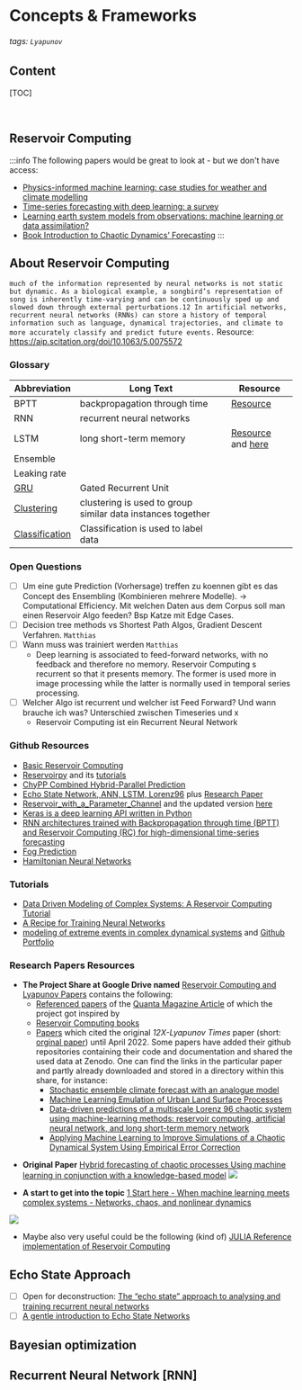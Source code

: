 # Concepts & Frameworks

###### tags: `Lyapunov`

## Content
[TOC]

&nbsp; 

## Reservoir Computing

:::info
The following papers would be great to look at - but we don't have access:
- [Physics-informed machine learning: case studies for weather and climate modelling](https://royalsocietypublishing.org/doi/epdf/10.1098/rsta.2020.0093)
- [Time-series forecasting with deep learning: a survey](https://royalsocietypublishing.org/doi/epdf/10.1098/rsta.2020.0209)
- [Learning earth system models from observations: machine learning or data assimilation?](https://royalsocietypublishing.org/doi/epdf/10.1098/rsta.2020.0089)
- [Book Introduction to Chaotic Dynamics’ Forecasting](https://link.springer.com/chapter/10.1007/978-3-030-94482-7_1)
:::

## About Reservoir Computing
`much of the information represented by neural networks is not static but dynamic. As a biological example, a songbird’s representation of song is inherently time-varying and can be continuously sped up and slowed down through external perturbations.12 In artificial networks, recurrent neural networks (RNNs) can store a history of temporal information such as language, dynamical trajectories, and climate to more accurately classify and predict future events.`
Resource: https://aip.scitation.org/doi/10.1063/5.0075572

### Glossary
| Abbreviation | Long Text | Resource |
| -------- | -------- | ------|
| BPTT    | backpropagation through time     | [Resource](https://www.sciencedirect.com/science/article/pii/S0959438818302009?via%3Dihub)|
| RNN    | recurrent neural networks    | |
| LSTM |long short-term memory|[Resource](https://doi.org/10.1162/neco.1997.9.8.1735) and [here](https://analyticsindiamag.com/lstm-vs-gru-in-recurrent-neural-network-a-comparative-study/)|
|Ensemble||
|Leaking rate||
|[GRU](https://analyticsindiamag.com/lstm-vs-gru-in-recurrent-neural-network-a-comparative-study/)|Gated Recurrent Unit|
| [Clustering](https://www.educative.io/edpresso/classification-vs-clustering)|clustering is used to group similar data instances together|
|[Classification](https://www.educative.io/edpresso/classification-vs-clustering)|Classification is used to label data|


### Open Questions
- [ ] Um eine gute Prediction (Vorhersage) treffen zu koennen gibt es das Concept des Ensembling (Kombinieren mehrere Modelle). -> Computational Efficiency. Mit welchen Daten aus dem Corpus soll man einen Reservoir Algo feeden? Bsp Katze mit Edge Cases. 
- [ ] Decision tree methods vs Shortest Path Algos, Gradient Descent Verfahren. `Matthias`
- [ ] Wann muss was trainiert werden `Matthias`
  *  Deep learning is associated to feed-forward networks, with no feedback and therefore no memory. Reservoir Computing s recurrent so that it presents memory. The former is used more in image processing while the latter is normally used in temporal series processing.
- [ ] Welcher Algo ist recurrent und welcher ist Feed Forward? Und wann brauche ich was? Unterschied zwischen Timeseries und x
  * Reservoir Computing ist ein Recurrent Neural Network


### Github Resources
- [Basic Reservoir Computing](https://github.com/japlatt/BasicReservoirComputing)
- [Reservoirpy](https://github.com/reservoirpy/reservoirpy) and its [tutorials](https://github.com/reservoirpy/reservoirpy/tree/master/tutorials)
- [ChyPP Combined Hybrid-Parallel Prediction](https://github.com/awikner/CHyPP)
- [Echo State Network, ANN, LSTM, Lorenz96](https://github.com/ashesh6810/RCESN_spatio_temporal) plus [Research Paper](https://npg.copernicus.org/articles/27/373/2020/npg-27-373-2020.pdf)
- [Reservoir_with_a_Parameter_Channel](https://github.com/lw-kong/Reservoir_with_a_Parameter_Channel_PRR2021) and the updated version [here](https://github.com/lw-kong/Reservoir_with_a_Parameter_Channel_JPC2021)
- [Keras is a deep learning API written in Python](https://github.com/keras-team/keras)
- [RNN architectures trained with Backpropagation through time (BPTT) and Reservoir Computing (RC) for high-dimensional time-series forecasting](https://github.com/pvlachas/RNN-RC-Chaos)
- [Fog Prediction](https://github.com/conrad-blucher-institute/FogNet)
- [Hamiltonian Neural Networks](https://github.com/ayushgarg31/HNN-Neurips20190)

### Tutorials
- [Data Driven Modeling of Complex Systems: A Reservoir Computing Tutorial](https://towardsdatascience.com/data-driven-modeling-of-complex-systems-8a96dc92abf9)
- [A Recipe for Training Neural Networks](http://karpathy.github.io/2019/04/25/recipe/)
- [ modeling of extreme events in complex dynamical systems](https://arxiv.org/pdf/1803.03365.pdf) and [Github Portfolio](https://github.com/zhong1wan/data-assisted)

### Research Papers Resources
- **The Project Share at Google Drive named** [Reservoir Computing and Lyapunov Papers](https://drive.google.com/drive/folders/1k8CK4sZdLH_wBURhgpL9KALrrVdhGjbQ?usp=sharing) contains the following:
  * [Referenced papers](https://drive.google.com/drive/folders/1TiNeHFyYzE4GM_c3pWGFj6iFEGDmh_1F?usp=sharing) of the [Quanta Magazine Article](https://www.quantamagazine.org/machine-learnings-amazing-ability-to-predict-chaos-20180418/) of which the project got inspired  by  
  * [Reservoir Computing books](https://drive.google.com/drive/folders/1KjsVNSTHzqYjPzX4l_9fDCL8IwwKsoJj?usp=sharing)
  * [Papers](https://drive.google.com/drive/folders/1sTSDBxfW_rJ-CRqvDRx-ehzndIQ6ORbK?usp=sharing) which cited the original *12X-Lyapunov Times* paper (short: [orginal paper](https://drive.google.com/open?id=1AkVMKwpyp6LLu3-jyaQMLp8KPVgKuEgb&authuser=matthias.frenzl%40gmail.com&usp=drive_fs)) until April 2022. 
Some papers have added their github repositories containing their code and documentation and shared the used data at Zenodo. One can find the links in the particular paper and partly already downloaded and stored in a directory within this share, for instance:   
    * [Stochastic ensemble climate forecast with an analogue model](https://drive.google.com/drive/folders/16vZgIEJMNFCo-7YqbwcsJLOJWpbqQaMk?usp=sharing)
    * [Machine Learning Emulation of Urban Land Surface Processes](https://drive.google.com/drive/folders/17-ZVWbmnbI99x7HqhLv3-q-La6O7uQA7?usp=sharing)
    * [Data-driven predictions of a multiscale Lorenz 96 chaotic system
using machine-learning methods: reservoir computing, artificial
neural network, and long short-term memory network](https://drive.google.com/drive/folders/176W3693wfgYKQqTRpxPB37W5aaHoPF3r?usp=sharing)
    * [Applying Machine Learning to Improve Simulations of a
Chaotic Dynamical System Using Empirical Error
Correction](https://drive.google.com/drive/folders/16YYqqmd_R7qVpN9ZROX3NqQ1KTl7mfR2?usp=sharing)
 * **Original Paper** [Hybrid forecasting of chaotic processes Using machine learning in conjunction with a knowledge-based model](https://drive.google.com/open?id=1AkVMKwpyp6LLu3-jyaQMLp8KPVgKuEgb&authuser=matthias.frenzl%40gmail.com&usp=drive_fs)
![](https://hackmd.io/_uploads/HJQN4ZHUq.png)

  * **A start to get into the topic** [1 Start here -  When machine learning meets complex systems - Networks, chaos, and nonlinear dynamics](https://drive.google.com/file/d/19GQTl6J7zLEYXzGBaBWzmbKZXHOhFDzp/view?usp=sharing)


![](https://hackmd.io/_uploads/B1HBH-S89.png)


* Maybe also very useful could be the following (kind of) [JULIA Reference implementation of Reservoir Computing](https://drive.google.com/drive/folders/16w-Ft6alYtYL0GJw59R6NJQfCnXngfCt?usp=sharing)

## Echo State Approach
- [ ]  Open for deconstruction: [The “echo state” approach to analysing and training recurrent neural networks](https://drive.google.com/file/d/1-2zf47O9JLtJ8zEUUQK-IQ2eXgbS-ZZ4/view?usp=sharing)
- [ ]  [A gentle introduction to Echo State Networks](https://towardsdatascience.com/gentle-introduction-to-echo-state-networks-af99e5373c68)
## Bayesian optimization

## Recurrent Neural Network [RNN]
